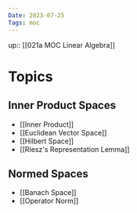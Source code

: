 ```yaml
---
Date: 2023-07-25
Tags: moc
---
```

up:: [[021a MOC Linear Algebra]]

# Topics
## Inner Product Spaces
- [[Inner Product]]
- [[Euclidean Vector Space]]
- [[Hilbert Space]]
- [[RIesz's Representation Lemma]]

## Normed Spaces
- [[Banach Space]]
- [[Operator Norm]]